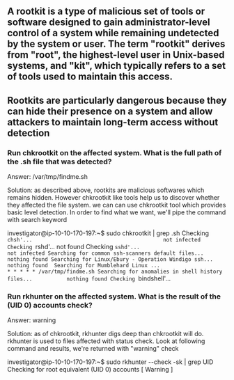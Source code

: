 ## A rootkit is a type of malicious set of tools or software designed to gain administrator-level control of a system while remaining undetected by the system or user. The term "rootkit" derives from "root", the highest-level user in Unix-based systems, and "kit", which typically refers to a set of tools used to maintain this access.

## Rootkits are particularly dangerous because they can hide their presence on a system and allow attackers to maintain long-term access without detection


### Run chkrootkit on the affected system. What is the full path of the .sh file that was detected?
Answer: /var/tmp/findme.sh

Solution:  as described above, rootkits are malicious softwares which remains hidden. However chkrootkit like tools help us to discover whether they affected the file system.
we can can use chkrootkit tool which provides basic level detection. In order to find what we want, we'll pipe the command with search keyword

investigator@ip-10-10-170-197:~$ sudo chkrootkit | grep .sh
Checking `chsh'...                                          not infected
Checking `rshd'...                                          not found
Checking `sshd'...                                          not infected
Searching for common ssh-scanners default files...          nothing found
Searching for Linux/Ebury - Operation Windigo ssh...        nothing found 
Searching for Mumblehard Linux ...                          * * * * * /var/tmp/findme.sh
Searching for anomalies in shell history files...           nothing found
Checking `bindshell'...

### Run rkhunter on the affected system. What is the result of the (UID 0) accounts check?
Answer: warning

Solution: as of chkrootkit, rkhunter digs deep than chkrootkit will do. rkhunter is used to files affected with status check. Look at following command and results, we're returned with "warning" check

investigator@ip-10-10-170-197:~$ sudo rkhunter --check -sk | grep UID
    Checking for root equivalent (UID 0) accounts            [ Warning ]
